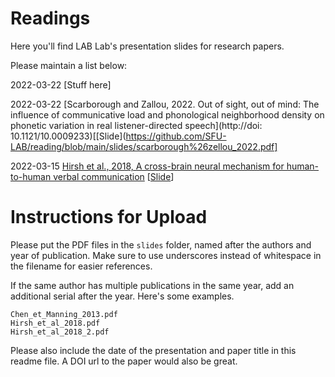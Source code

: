 # Readings

Here you'll find LAB Lab's presentation slides for research papers.

Please maintain a list below:

2022-03-22 [Stuff here]

2022-03-22 [Scarborough and Zallou, 2022. Out of sight, out of mind: The influence of communicative load and phonological neighborhood density on phonetic variation in real listener-directed speech](http://doi: 10.1121/10.0009233)[[Slide](https://github.com/SFU-LAB/reading/blob/main/slides/scarborough%26zellou_2022.pdf]

2022-03-15 [Hirsh et al., 2018, A cross-brain neural mechanism for human-to-human verbal communication](https://doi.org/10.1093/scan/nsy070) [[Slide](https://github.com/SFU-LAB/reading/blob/main/slides/Hirsh_et_al_2018.pdf)]


# Instructions for Upload

Please put the PDF files in the `slides` folder, named after the authors and year of publication. Make sure to use underscores instead of whitespace in the filename for easier references.

If the same author has multiple publications in the same year, add an additional serial after the year. Here's some examples.

    Chen_et_Manning_2013.pdf
    Hirsh_et_al_2018.pdf
    Hirsh_et_al_2018_2.pdf

Please also include the date of the presentation and paper title in this readme file. A DOI url to the paper would also be great.
